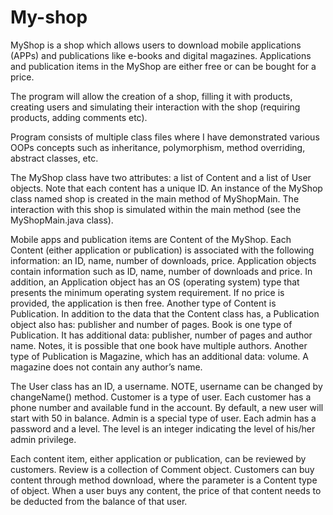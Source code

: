 # My-shop
MyShop is a shop which allows users to download mobile applications (APPs) and publications like e-books and digital magazines. Applications and publication items in the MyShop are either free or can be bought for a price.

The program will allow the creation of a shop, filling it with products, creating users and simulating their interaction with the shop (requiring products, adding comments etc).

Program consists of multiple class files where I have demonstrated various OOPs concepts such as inheritance, polymorphism, method overriding, abstract classes, etc.

The MyShop class have two attributes: a list of Content and a list of User objects. Note that each content has a unique ID. An instance of the MyShop class named shop is created in the main method of MyShopMain. The interaction with this shop is simulated within the main method (see the MyShopMain.java class).

Mobile apps and publication items are Content of the MyShop. Each Content (either application or publication) is associated with the following information: an ID, name, number of downloads, price.
Application objects contain information such as ID, name, number of downloads and price. In addition, an Application object has an OS (operating system) type that presents the minimum operating system requirement. If no price is provided, the application is then free.
Another type of Content is Publication. In addition to the data that the Content class has, a Publication object also has: publisher and number of pages.
Book is one type of Publication. It has additional data: publisher, number of pages and author name. Notes, it is possible that one book have multiple authors.
Another type of Publication is Magazine, which has an additional data: volume. A magazine does not contain any author’s name.

The User class has an ID, a username. NOTE, username can be changed by changeName() method.
Customer is a type of user. Each customer has a phone number and available fund in the account. By default, a new user will start with 50 in balance.
Admin is a special type of user. Each admin has a password and a level. The level is an integer indicating the level of his/her admin privilege.

Each content item, either application or publication, can be reviewed by customers. Review is a collection of Comment object.
Customers can buy content through method download, where the parameter is a Content type of object. When a user buys any content, the price of that content needs to be deducted from the balance of that user.
